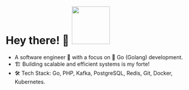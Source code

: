 # Hey there! 👋 <img src="https://github.com/mjedari/mjedari/assets/13734930/f3651e3b-587a-4aba-87df-8dd4f8b69583"  width="100px">

- A software engineer 🚀 with a focus on 🐹 Go (Golang) development.
- 🏗️ Building scalable and efficient systems is my forte!
- 🛠️ Tech Stack: Go, PHP, Kafka, PostgreSQL, Redis, Git, Docker, Kubernetes.
